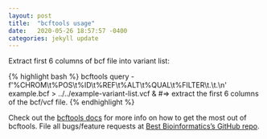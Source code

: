 ```yaml
---
layout: post
title:  "bcftools usage"
date:   2020-05-26 18:57:57 -0400
categories: jekyll update
---
```


Extract first 6 columns of bcf file into variant list:

{% highlight bash %}
bcftools query -f'%CHROM\t%POS\t%ID\t%REF\t%ALT\t%QUAL\t%FILTER\t.\t.\n' example.bcf > ../../example-variant-list.vcf &
#=> extract the first 6 columns of the bcf/vcf file.
{% endhighlight %}

Check out the [bcftools docs][bcftools-docs] for more info on how to get the most out of bcftools. 
File all bugs/feature requests at [Best Bioinformatics’s GitHub repo][best-bioinformatics-gh].

[bcftools-docs]: http://samtools.github.io/bcftools/bcftools.html
[best-bioinformatics-gh]: https://github.com/best-bioinformatics/samtools.github.com
